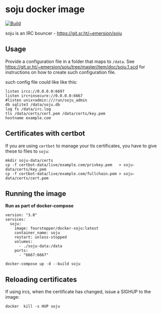 # soju docker image

[![Build](https://github.com/fourstepper/docker-soju/actions/workflows/build.yml/badge.svg)](https://github.com/fourstepper/docker-soju/actions/workflows/build.yml)

soju is an IRC bouncer - https://git.sr.ht/~emersion/soju

## Usage

Provide a configuration file in a folder that maps to `/data`. See https://git.sr.ht/~emersion/soju/tree/master/item/doc/soju.1.scd for instructions on how to create such configuration file.

such config file could like like this:

```
listen ircs://0.0.0.0:6697
listen irc+insecure://0.0.0.0:6667
#listen unix+admin:///run/soju_admin
db sqlite3 /data/soju.db
log fs /data/irc.log
tls /data/certs/cert.pem /data/certs/key.pem
hostname example.com
```

## Certificates with certbot

If you are using `certbot` to manage your tls certificates, you have to give these to files to `soju`:

```
mkdir soju-data/certs
cp -f certbot-data/live/example.com/privkey.pem   > soju-data/certs/key.pem
cp -f certbot-data/live/example.com/fullchain.pem > soju-data/certs/cert.pem
```

## Running the image

**Run as part of docker-compose**

```
version: "3.0"
services:
  soju:
    image: fourstepper/docker-soju:latest
    container_name: soju
    restart: unless-stopped
    volumes:
      - ./soju-data:/data
    ports:
      - "6667:6667"
```

`docker-compose up -d --build soju`

## Reloading certificates

If using ircs, when the certificate has changed, issue a SIGHUP to the image:

`docker  kill -s HUP soju`
